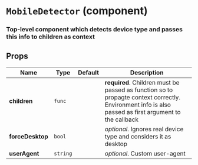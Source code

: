 `MobileDetector` (component)
============================

### Top-level component which detects device type and passes this info to children as context

Props
-----

|Name|Type|Default|Description
|-|-|-|-
|**children**|<code>func</code>||**required**. Children must be passed as function so to propagte context correctly. Environment info is also passed as first argument to the callback
|**forceDesktop**|<code>bool</code>||*optional*. Ignores real device type and considers it as desktop
|**userAgent**|<code>string</code>||*optional*. Custom user-agent